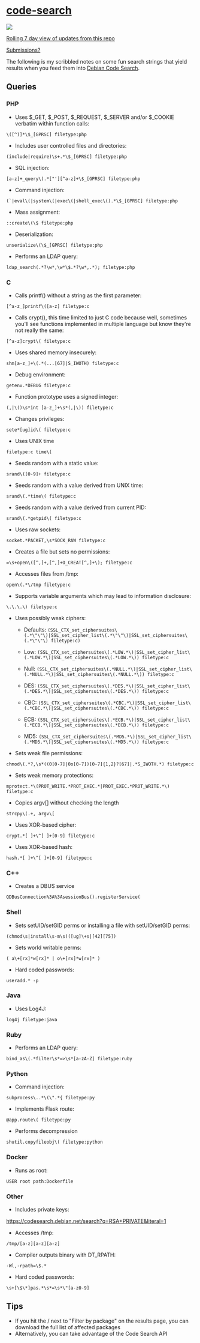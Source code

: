 # [code-search](https://codesearch.debian.net)

![](https://img.shields.io/github/last-commit/timb-machine/code-search?style=for-the-badge)

[Rolling 7 day view of updates from this repo](https://github.com/timb-machine/code-search/compare/main@%7B7day%7D...main)

[Submissions?](https://github.com/timb-machine/code-search/blob/main/doc/HACKING)

The following is my scribbled notes on some fun search strings that yield results when you feed them into [Debian Code Search](https://codesearch.debian.net).

## Queries

### PHP

* Uses $_GET, $_POST, $_REQUEST, $_SERVER and/or $_COOKIE verbatim within function calls:

```\([^)]*\$_[GPRSC] filetype:php```

* Includes user controlled files and directories:

```(include|require)\s+.*\$_[GPRSC] filetype:php```

* SQL injection:

```[a-z]+_query\(.*["'][^a-z]+\$_[GPRSC] filetype:php```

* Command injection:

```(`|eval\(|system\(|exec\(|shell_exec\().*\$_[GPRSC] filetype:php```

* Mass assignment:

```::create\(\$ filetype:php```

* Deserialization:

```unserialize\(\$_[GPRSC] filetype:php```

* Performs an LDAP query:

```ldap_search(.*?\w*,\w*\$.*?\w*,.*); filetype:php```

### C

* Calls printf() without a string as the first parameter:

```[^a-z_]printf\([a-z] filetype:c```

* Calls crypt(), this time limited to just C code because well, sometimes you'll see functions implemented in multiple language but know they're not really the same:

```[^a-z]crypt\( filetype:c```

* Uses shared memory insecurely:

```shm[a-z_]+\(.*(...[67]|S_IWOTH) filetype:c```

* Debug environment:

```getenv.*DEBUG filetype:c```

* Function prototype uses a signed integer:

```(,|\()\s*int [a-z_]+\s*(,|\)) filetype:c```

* Changes privileges:

```sete*[ug]id\( filetype:c```

* Uses UNIX time

```filetype:c time\(```

* Seeds random with a static value:

```srand\([0-9]+ filetype:c```

* Seeds random with a value derived from UNIX time:

```srand\(.*time\( filetype:c```

* Seeds random with a value derived from current PID:

```srand\(.*getpid\( filetype:c```

* Uses raw sockets:

```socket.*PACKET,\s*SOCK_RAW filetype:c```

* Creates a file but sets no permissions:

```=\s+open\([^,]+,[^,]+O_CREAT[^,]+\); filetype:c```

* Accesses files from /tmp:

```open\(.*\/tmp filetype:c```

* Supports variable arguments which may lead to information disclosure:

```\.\.\.\) filetype:c```

* Uses possibly weak ciphers:

    * Defaults: ```(SSL_CTX_set_ciphersuites\(.*\"\"\)|SSL_set_cipher_list\(.*\"\"\)|SSL_set_ciphersuites\(.*\"\"\) filetype:c)```

    * Low: ```(SSL_CTX_set_ciphersuites\(.*LOW.*\)|SSL_set_cipher_list\(.*LOW.*\)|SSL_set_ciphersuites\(.*LOW.*\)) filetype:c```

    * Null: ```(SSL_CTX_set_ciphersuites\(.*NULL.*\)|SSL_set_cipher_list\(.*NULL.*\)|SSL_set_ciphersuites\(.*NULL.*\)) filetype:c```
    
    * DES: ```(SSL_CTX_set_ciphersuites\(.*DES.*\)|SSL_set_cipher_list\(.*DES.*\)|SSL_set_ciphersuites\(.*DES.*\)) filetype:c```
    
    * CBC: ```(SSL_CTX_set_ciphersuites\(.*CBC.*\)|SSL_set_cipher_list\(.*CBC.*\)|SSL_set_ciphersuites\(.*CBC.*\)) filetype:c```
    
    * ECB: ```(SSL_CTX_set_ciphersuites\(.*ECB.*\)|SSL_set_cipher_list\(.*ECB.*\)|SSL_set_ciphersuites\(.*ECB.*\)) filetype:c```
    
    * MD5: ```(SSL_CTX_set_ciphersuites\(.*MD5.*\)|SSL_set_cipher_list\(.*MD5.*\)|SSL_set_ciphersuites\(.*MD5.*\)) filetype:c```
    
* Sets weak file permissions:

```chmod\(.*?,\s*((0[0-7]|0o[0-7])[0-7]{1,2}?[67]|.*S_IWOTH.*) filetype:c```

* Sets weak memory protections:

```mprotect.*\(PROT_WRITE.*PROT_EXEC.*|PROT_EXEC.*PROT_WRITE.*\) filetype:c```

* Copies argv[] without checking the length

```strcpy\(.+, argv\[```

* Uses XOR-based cipher:

```crypt.*[ ]+\^[ ]+[0-9] filetype:c```

* Uses XOR-based hash:

```hash.*[ ]+\^[ ]+[0-9] filetype:c```

### C++

* Creates a DBUS service

```QDBusConnection%3A%3AsessionBus().registerService(```

### Shell

* Sets setUID/setGID perms or installing a file with setUID/setGID perms:

```(chmod\s|install\s-m\s)([ug]\+s|[42][75])```

* Sets world writable perms:

```( a\+[rx]*w[rx]* | o\+[rx]*w[rx]* )```

* Hard coded passwords:

```useradd.* -p```

### Java

* Uses Log4J:

```log4j filetype:java```

### Ruby

* Performs an LDAP query:

```bind_as\(.*filter\s*=>\s*[a-zA-Z] filetype:ruby```

### Python

* Command injection:

```subprocess\..*\(\".*{ filetype:py```

* Implements Flask route:

```@app.route\( filetype:py```

* Performs decompression

```shutil.copyfileobj\( filetype:python```

### Docker

* Runs as root:

```USER root path:Dockerfile```

### Other

* Includes private keys:

https://codesearch.debian.net/search?q=RSA+PRIVATE&literal=1

* Accesses /tmp:

```/tmp/[a-z][a-z][a-z]```

* Compiler outputs binary with DT_RPATH:

```-Wl,-rpath=\$.*```

* Hard coded passwords:

```\s+[\$\*]pas.*\s*=\s*\"[a-z0-9]```

## Tips

* If you hit the \/ next to "Filter by package" on the results page, you can download the full list of affected packages
* Alternatively, you can take advantage of the Code Search API
